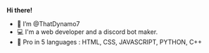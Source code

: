 **Hi there!**
- 👋 I’m @ThatDynamo7
- 💻 I'm a web developer and a discord bot maker.
- 🌱 Pro in 5 languages : HTML, CSS, JAVASCRIPT, PYTHON, C++

<!---
ThatDynamo7/ThatDynamo7 is a ✨ special ✨ repository because its `README.md` (this file) appears on your GitHub profile.
You can click the Preview link to take a look at your changes.
--->
